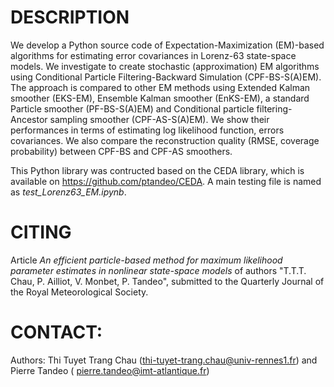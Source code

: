 # DESCRIPTION

We develop a Python source code of Expectation-Maximization (EM)-based algorithms for estimating error covariances in Lorenz-63 state-space models. We investigate to create stochastic (approximation) EM algorithms using Conditional Particle Filtering-Backward Simulation (CPF-BS-S(A)EM). The approach is compared to other EM methods using Extended Kalman smoother (EKS-EM), Ensemble Kalman smoother (EnKS-EM), a standard Particle smoother (PF-BS-S(A)EM) and Conditional particle filtering-Ancestor sampling smoother (CPF-AS-S(A)EM). We show their performances in terms of estimating log likelihood function, errors covariances. We also compare the reconstruction quality (RMSE, coverage probability) between CPF-BS and CPF-AS smoothers.

This Python library was contructed based on the CEDA library, which is available on https://github.com/ptandeo/CEDA. A main testing file is named as *test_Lorenz63_EM.ipynb*. 

# CITING
Article *An efficient particle-based method for maximum likelihood parameter estimates in nonlinear state-space models* of authors "T.T.T. Chau, P. Ailliot, V. Monbet, P. Tandeo", submitted to the Quarterly Journal of the Royal Meteorological Society.

# CONTACT:
Authors: Thi Tuyet Trang Chau (thi-tuyet-trang.chau@univ-rennes1.fr) and Pierre Tandeo ( pierre.tandeo@imt-atlantique.fr)
